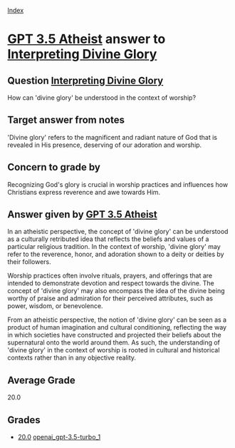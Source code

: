 
[Index](../../../index.md)
# [GPT 3.5 Atheist](../../answering_models/GPT_3.5_Atheist.md) answer to [Interpreting Divine Glory](../../questions/Interpreting_Divine_Glory.md)

## Question [Interpreting Divine Glory](../../questions/Interpreting_Divine_Glory.md)
How can 'divine glory' be understood in the context of worship?

## Target answer from notes
'Divine glory' refers to the magnificent and radiant nature of God that is revealed in His presence, deserving of our adoration and worship.

## Concern to grade by
Recognizing God's glory is crucial in worship practices and influences how Christians express reverence and awe towards Him.

## Answer given by [GPT 3.5 Atheist](../../answering_models/GPT_3.5_Atheist.md)
In an atheistic perspective, the concept of 'divine glory' can be understood as a culturally retributed idea that reflects the beliefs and values of a particular religious tradition. In the context of worship, 'divine glory' may refer to the reverence, honor, and adoration shown to a deity or deities by their followers.

Worship practices often involve rituals, prayers, and offerings that are intended to demonstrate devotion and respect towards the divine. The concept of 'divine glory' may also encompass the idea of the divine being worthy of praise and admiration for their perceived attributes, such as power, wisdom, or benevolence. 

From an atheistic perspective, the notion of 'divine glory' can be seen as a product of human imagination and cultural conditioning, reflecting the way in which societies have constructed and projected their beliefs about the supernatural onto the world around them. As such, the understanding of 'divine glory' in the context of worship is rooted in cultural and historical contexts rather than in any objective reality.

## Average Grade
20.0

## Grades
 * [20.0](./Interpreting_Divine_Glory_grades/openai_gpt-3.5-turbo_1.md) [openai_gpt-3.5-turbo_1](../../grading_models/openai_gpt-3.5-turbo_1.md)
